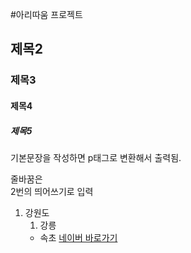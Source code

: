#아리따움 프로젝트
## 제목2
### 제목3
#### 제목4
##### 제목5

기본문장을 작성하면 p태그로 변환해서 출력됨.

줄바꿈은 <br>
2번의 띄어쓰기로 입력

1. 강원도
    1. 강릉
    - 속초
[네이버 바로가기](http://www.naver.com)    
